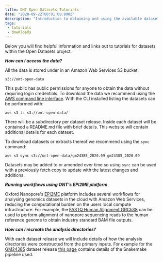 ```yaml
---
title: ONT Open Datasets Tutorials
date: "2020-09-22T00:01:00.000Z"
description: "Introduction to obtaining and using the available datasets."
tags:
 - tutorials
 - downloads
---
```


Below you will find helpful information and links out to tutorials for
datasets within the Open Datasets project.

***How can I access the data?***

All the data is stored under in an Amazon Web Services S3 bucket:

    s3://ont-open-data

This public has public permissions for anyone to obtain the data
without requiring login credentials. To download the data we
recommend using the [AWS command line interface](https://aws.amazon.com/cli/).
With the CLI installed listing the datasets can be performed with:

    aws s3 ls s3://ont-open-data/

There will be a subdirectory per dataset release. Inside each dataset
will be contained a README.md file with brief details. This website
will contain additional details for each dataset.

To download datasets or extracts thereof we recommend using the `sync`
command:

    aws s3 sync s3://ont-open-data/gm24385_2020.09 gm24385_2020.09

Datasets may be added to or amended over time so using `sync` can be
used with a previously fetch copy to update with the latest changes
and additions.

***Running workflows using ONT's EPI2ME platform***

Oxford Nanopore's [EPI2ME](https://epi2me.nanoporetech.com/)
platform includes several workflows for analysing
genomics datasets in the cloud with Amazon Web Services, reducing the
computational burden on the users local compute infrastructure.
For example, the [FASTQ Human Alignment GRCh38](https://community.nanoporetech.com/protocols/epi2me/v/mte_1014_v1_revba_11apr2016/human-alignment-grch38)
can be used to perform alignment of nanopore sequencing reads to 
the human reference genome to obtain industry standard BAM file outputs.

***How can I recreate the analysis directories?***

With each dataset release we will include details of how the analysis
directories were constructed from the primary inputs. For example for
the [GM24385](/gm24385_2020.09) dataset release [this page](/katuali_human_pipeline)
contains details of the Snakemake pipeline used.
